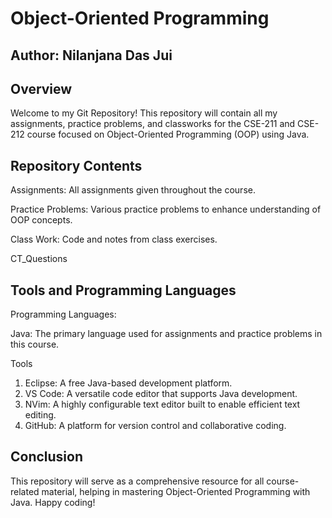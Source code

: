 # Object-Oriented Programming
## Author: Nilanjana Das Jui
## Overview
Welcome to my Git Repository! This repository will contain all my assignments, practice problems, and classworks for the CSE-211 and CSE-212 course focused on Object-Oriented Programming (OOP) using Java.

## Repository Contents
Assignments: All assignments given throughout the course.

Practice Problems: Various practice problems to enhance understanding of OOP concepts.

Class Work: Code and notes from class exercises.

CT_Questions

## Tools and Programming Languages

Programming Languages:

Java: The primary language used for assignments and practice problems in this course.

Tools

1. Eclipse: A free Java-based development platform.
2. VS Code: A versatile code editor that supports Java development.
3. NVim: A highly configurable text editor built to enable efficient text editing.
4. GitHub: A platform for version control and collaborative coding.

## Conclusion

This repository will serve as a comprehensive resource for all course-related material, helping in mastering Object-Oriented Programming with Java. Happy coding!


